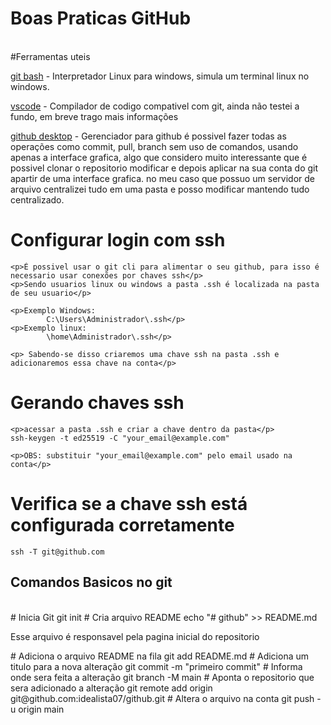 <!--[![Build Status](https://travis-ci.org/microservices-demo/microservices-demo.svg?branch=master)](https://travis-ci.org/microservices-demo/microservices-demo)-->
<h1>Boas Praticas GitHub</h1>	
</br>
#Ferramentas uteis
	<p><a href="https://www.git-scm.com/download/win">git bash</a> -  Interpretador Linux para windows, simula um terminal linux no windows.</p>
	<p><a href="https://vscode.download.prss.microsoft.com/dbazure/download/stable/0ee08df0cf4527e40edc9aa28f4b5bd38bbff2b2/VSCodeUserSetup-x64-1.85.1.exe">vscode</a> -  Compilador de codigo compativel com git, ainda não testei a fundo, em breve trago mais informações</p>
	<p><a href="https://central.github.com/deployments/desktop/desktop/latest/win32">github desktop</a> - Gerenciador para github é possivel fazer todas as operações como commit, pull, branch sem uso de comandos, usando apenas a interface
	grafica, algo que considero muito interessante que é possivel clonar o repositorio modificar e depois aplicar na sua conta do git apartir de uma interface grafica. 
	no meu caso que possuo um servidor de arquivo centralizei tudo em uma pasta e posso modificar mantendo tudo centralizado.</p>

# Configurar login com ssh
	<p>É possivel usar o git cli para alimentar o seu github, para isso é necessario usar conexões por chaves ssh</p>
	<p>Sendo usuarios linux ou windows a pasta .ssh é localizada na pasta de seu usuario</p>
	
	<p>Exemplo Windows: 
			C:\Users\Administrador\.ssh</p>
	<p>Exemplo linux: 
			\home\Administrador\.ssh</p>
	
	<p> Sabendo-se disso criaremos uma chave ssh na pasta .ssh e adicionaremos essa chave na conta</p>

# Gerando chaves ssh
	<p>acessar a pasta .ssh e criar a chave dentro da pasta</p>
	ssh-keygen -t ed25519 -C "your_email@example.com"

	<p>OBS: substituir "your_email@example.com" pelo email usado na conta</p>

# Verifica se a chave ssh está configurada corretamente
	ssh -T git@github.com
	
<h2>Comandos Basicos no git</h2>	
</br>
# Inicia Git
	git init
# Cria arquivo README
	echo "# github" >> README.md  
	<p>Esse arquivo é responsavel pela pagina inicial do repositorio</p>
# Adiciona o arquivo README na fila 
	git add README.md   
# Adiciona um titulo para a nova alteração
	git commit -m "primeiro commit" 
# Informa onde sera feita a alteração
	git branch -M main 
# Aponta o repositorio que sera adicionado a alteração
	git remote add origin git@github.com:idealista07/github.git
# Altera o arquivo na conta
	git push -u origin main